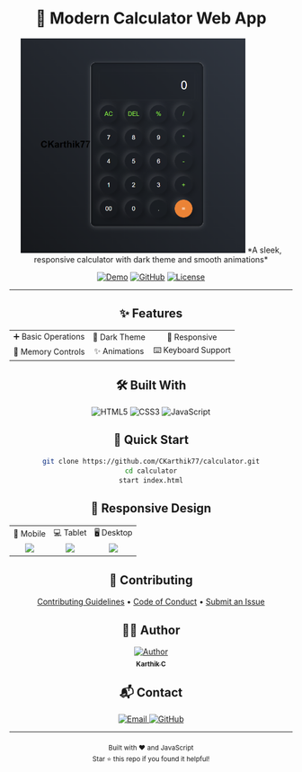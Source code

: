 <div align="center">

# 🧮 Modern Calculator Web App

<img src="images/calculator-preview.png" alt="Calculator Preview" width="400px"/>
*A sleek, responsive calculator with dark theme and smooth animations*

[![Demo](https://img.shields.io/badge/Live_Demo-FF7139?style=for-the-badge&logo=firefox-browser&logoColor=white)](https://your-deployed-app.link)
[![GitHub](https://img.shields.io/badge/GitHub-181717?style=for-the-badge&logo=github)](https://github.com/CKarthik77/calculator)
[![License](https://img.shields.io/badge/License-MIT-blue.svg?style=for-the-badge)](LICENSE)

---

## ✨ Features

<table align="center">
  <tr>
    <td align="center">➕ Basic Operations</td>
    <td align="center">🎨 Dark Theme</td>
    <td align="center">📱 Responsive</td>
  </tr>
  <tr>
    <td align="center">🔄 Memory Controls</td>
    <td align="center">✨ Animations</td>
    <td align="center">⌨️ Keyboard Support</td>
  </tr>
</table>

## 🛠️ Built With

<p align="center">
  <img src="https://img.shields.io/badge/HTML5-E34F26?style=for-the-badge&logo=html5&logoColor=white" alt="HTML5"/>
  <img src="https://img.shields.io/badge/CSS3-1572B6?style=for-the-badge&logo=css3&logoColor=white" alt="CSS3"/>
  <img src="https://img.shields.io/badge/JavaScript-F7DF1E?style=for-the-badge&logo=javascript&logoColor=black" alt="JavaScript"/>
</p>

## 🚀 Quick Start

```bash
git clone https://github.com/CKarthik77/calculator.git
cd calculator
start index.html
```

## 📱 Responsive Design

<table align="center">
  <tr>
    <td align="center">📱 Mobile</td>
    <td align="center">💻 Tablet</td>
    <td align="center">🖥️ Desktop</td>
  </tr>
  <tr>
    <td align="center"><img src="mobile-view.png" width="150px"/></td>
    <td align="center"><img src="tablet-view.png" width="200px"/></td>
    <td align="center"><img src="desktop-view.png" width="250px"/></td>
  </tr>
</table>

## 🤝 Contributing

<p align="center">
  <a href="CONTRIBUTING.md">Contributing Guidelines</a> •
  <a href="CODE_OF_CONDUCT.md">Code of Conduct</a> •
  <a href="../../issues">Submit an Issue</a>
</p>

## 👨‍💻 Author

<p align="center">
  <a href="https://github.com/CKarthik77">
    <img src="https://github.com/CKarthik77.png" width="100px" alt="Author"/>
    <br/>
    <sub><b>Karthik C</b></sub>
  </a>
</p>

## 📬 Contact

<p align="center">
  <a href="mailto:your.email@example.com">
    <img src="https://img.shields.io/badge/Email-D14836?style=for-the-badge&logo=gmail&logoColor=white" alt="Email"/>
  </a>
  <a href="https://github.com/CKarthik77">
    <img src="https://img.shields.io/badge/GitHub-181717?style=for-the-badge&logo=github&logoColor=white" alt="GitHub"/>
  </a>
</p>

---

<sub>Built with ❤️ and JavaScript</sub>  
<sub>Star ⭐ this repo if you found it helpful!</sub>

</div>
